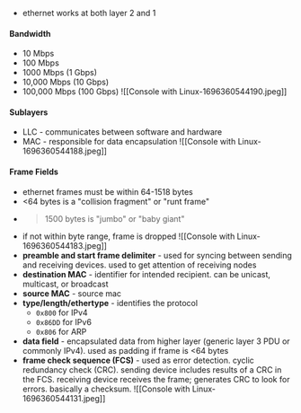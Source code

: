 - ethernet works at both layer 2 and 1
#### Bandwidth 
- 10 Mbps
- 100 Mbps
- 1000 Mbps (1 Gbps)
- 10,000 Mbps (10 Gbps)
- 100,000 Mbps (100 Gbps)
![[Console with Linux-1696360544190.jpeg]]
#### Sublayers
- LLC - communicates between software and hardware
- MAC - responsible for data encapsulation
![[Console with Linux-1696360544188.jpeg]]

#### Frame Fields
- ethernet frames must be within 64-1518 bytes
- <64 bytes is a "collision fragment" or "runt frame"
- >1500 bytes is "jumbo" or "baby giant"
- if not within byte range, frame is dropped
![[Console with Linux-1696360544183.jpeg]]
- **preamble and start frame delimiter** - used for syncing between sending and receiving devices. used to get attention of receiving nodes
- **destination MAC** - identifier for intended recipient. can be unicast, multicast, or broadcast
- **source MAC** - source mac
- **type/length/ethertype** - identifies the protocol
	- `0x800` for IPv4
	- `0x86DD` for IPv6
	- `0x806` for ARP
- **data field** - encapsulated data from higher layer (generic layer 3 PDU or commonly IPv4). used as padding if frame is <64 bytes
- **frame check sequence (FCS)** - used as error detection. cyclic redundancy check (CRC).  sending device includes results of a CRC in the FCS. receiving device receives the frame; generates CRC to look for errors. basically a checksum. ![[Console with Linux-1696360544131.jpeg]]
